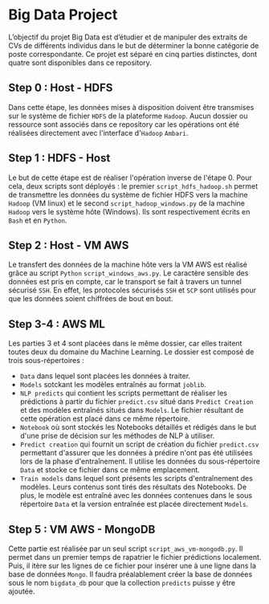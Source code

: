# Big Data Project
L’objectif du projet Big Data est d’étudier et de manipuler des extraits de CVs de différents individus dans le but de déterminer la bonne catégorie de poste correspondante.
Ce projet est séparé en cinq parties distinctes, dont quatre sont disponibles dans ce repository.

## Step 0 : Host - HDFS
Dans cette étape, les données mises à disposition doivent être transmises sur le système de fichier `HDFS` de la plateforme `Hadoop`. Aucun dossier ou ressource sont associés dans ce repository car les opérations ont été réalisées directement avec l'interface d'`Hadoop` `Ambari`.

## Step 1 : HDFS - Host
Le but de cette étape est de réaliser l'opération inverse de l'étape 0. Pour cela, deux scripts sont déployés : le premier `script_hdfs_hadoop.sh` permet de transmettre les données du système de fichier HDFS vers la machine `Hadoop` (VM linux) et le second `script_hadoop_windows.py` de la machine `Hadoop` vers le système hôte (Windows). Ils sont respectivement écrits en `Bash` et en `Python`.

## Step 2 : Host - VM AWS
Le transfert des données de la machine hôte vers la VM AWS est réalisé grâce au script `Python` `script_windows_aws.py`. Le caractère sensible des données est pris en compte, car le transport se fait à travers un tunnel sécurisé `SSH`. En effet, les protocoles sécurisés `SSH` et `SCP` sont utilisés pour que les données soient chiffrées de bout en bout.

## Step 3-4 : AWS ML
Les parties 3 et 4 sont placées dans le même dossier, car elles traitent toutes deux du domaine du Machine Learning. Le dossier est composé de trois sous-répertoires :  
- `Data` dans lequel sont placées les données à traiter.
- `Models` sotckant les modèles entraînés au format `joblib`.
- `NLP predicts` qui contient les scripts permettant de réaliser les prédictions à partir du fichier `predict.csv` situé dans `Predict Creation` et des modèles entraînés situés dans `Models`. Le fichier résultant de cette opération est placé dans ce même répertoire.
- `Notebook` où sont stockés les Notebooks détaillés et rédigés dans le but d'une prise de décision sur les méthodes de NLP à utiliser.
- `Predict creation` qui fournit un script de création du fichier `predict.csv` permettant d'assurer que les données à prédire n'ont pas été utilisées lors de la phase d'entraînement. Il utilise les données du sous-répertoire `Data` et stocke ce fichier dans ce même emplacement.
- `Train models` dans lequel sont présents les scripts d'entraînement des modèles. Leurs contenus sont tirés des résultats des Notebooks. De plus, le modèle est entraîné avec les données contenues dans le sous répertoire `Data` et la version entraînée est placée directement `Models`.

## Step 5 : VM AWS - MongoDB
Cette partie est réalisée par un seul script `script_aws_vm-mongodb.py`. Il permet dans un premier temps de rapatrier le fichier prédictions localement. Puis, il itère sur les lignes de ce fichier pour insérer une à une ligne dans la base de données `Mongo`. Il faudra préalablement créer la base de données sous le nom `bigdata_db` pour que la collection `predicts` puisse y être ajoutée.
